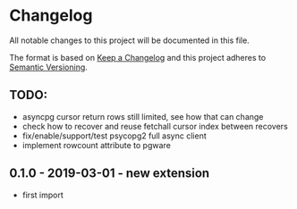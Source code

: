 # Changelog

All notable changes to this project will be documented in this file.

The format is based on [Keep a Changelog](http://keepachangelog.com/en/1.0.0/)
and this project adheres to [Semantic Versioning](http://semver.org/spec/v2.0.0.html).

TODO:
-----
- asyncpg cursor return rows still limited, see how that can change
- check how to recover and reuse fetchall cursor index between recovers
- fix/enable/support/test psycopg2 full async client
- implement rowcount attribute to pgware

## 0.1.0 - 2019-03-01 - new extension

- first import
